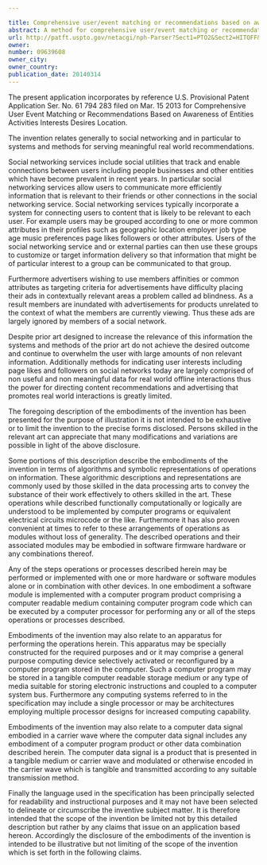 ```yaml
---

title: Comprehensive user/event matching or recommendations based on awareness of entities, activities, interests, desires, location
abstract: A method for comprehensive user/event matching or recommendations is described. The method includes a network environment which receives one or more pieces of user data, event data, or social data from users or third party data sources, determining the relevance of the data for users, and displaying the identified data to user in the form of recommendations.
url: http://patft.uspto.gov/netacgi/nph-Parser?Sect1=PTO2&Sect2=HITOFF&p=1&u=%2Fnetahtml%2FPTO%2Fsearch-adv.htm&r=1&f=G&l=50&d=PALL&S1=09639608&OS=09639608&RS=09639608
owner: 
number: 09639608
owner_city: 
owner_country: 
publication_date: 20140314
---
```

The present application incorporates by reference U.S. Provisional Patent Application Ser. No. 61 794 283 filed on Mar. 15 2013 for Comprehensive User Event Matching or Recommendations Based on Awareness of Entities Activities Interests Desires Location. 

The invention relates generally to social networking and in particular to systems and methods for serving meaningful real world recommendations.

Social networking services include social utilities that track and enable connections between users including people businesses and other entities which have become prevalent in recent years. In particular social networking services allow users to communicate more efficiently information that is relevant to their friends or other connections in the social networking service. Social networking services typically incorporate a system for connecting users to content that is likely to be relevant to each user. For example users may be grouped according to one or more common attributes in their profiles such as geographic location employer job type age music preferences page likes followers or other attributes. Users of the social networking service and or external parties can then use these groups to customize or target information delivery so that information that might be of particular interest to a group can be communicated to that group.

Furthermore advertisers wishing to use members affinities or common attributes as targeting criteria for advertisements have difficulty placing their ads in contextually relevant areas a problem called ad blindness. As a result members are inundated with advertisements for products unrelated to the context of what the members are currently viewing. Thus these ads are largely ignored by members of a social network.

Despite prior art designed to increase the relevance of this information the systems and methods of the prior art do not achieve the desired outcome and continue to overwhelm the user with large amounts of non relevant information. Additionally methods for indicating user interests including page likes and followers on social networks today are largely comprised of non useful and non meaningful data for real world offline interactions thus the power for directing content recommendations and advertising that promotes real world interactions is greatly limited.

The foregoing description of the embodiments of the invention has been presented for the purpose of illustration it is not intended to be exhaustive or to limit the invention to the precise forms disclosed. Persons skilled in the relevant art can appreciate that many modifications and variations are possible in light of the above disclosure.

Some portions of this description describe the embodiments of the invention in terms of algorithms and symbolic representations of operations on information. These algorithmic descriptions and representations are commonly used by those skilled in the data processing arts to convey the substance of their work effectively to others skilled in the art. These operations while described functionally computationally or logically are understood to be implemented by computer programs or equivalent electrical circuits microcode or the like. Furthermore it has also proven convenient at times to refer to these arrangements of operations as modules without loss of generality. The described operations and their associated modules may be embodied in software firmware hardware or any combinations thereof.

Any of the steps operations or processes described herein may be performed or implemented with one or more hardware or software modules alone or in combination with other devices. In one embodiment a software module is implemented with a computer program product comprising a computer readable medium containing computer program code which can be executed by a computer processor for performing any or all of the steps operations or processes described.

Embodiments of the invention may also relate to an apparatus for performing the operations herein. This apparatus may be specially constructed for the required purposes and or it may comprise a general purpose computing device selectively activated or reconfigured by a computer program stored in the computer. Such a computer program may be stored in a tangible computer readable storage medium or any type of media suitable for storing electronic instructions and coupled to a computer system bus. Furthermore any computing systems referred to in the specification may include a single processor or may be architectures employing multiple processor designs for increased computing capability.

Embodiments of the invention may also relate to a computer data signal embodied in a carrier wave where the computer data signal includes any embodiment of a computer program product or other data combination described herein. The computer data signal is a product that is presented in a tangible medium or carrier wave and modulated or otherwise encoded in the carrier wave which is tangible and transmitted according to any suitable transmission method.

Finally the language used in the specification has been principally selected for readability and instructional purposes and it may not have been selected to delineate or circumscribe the inventive subject matter. It is therefore intended that the scope of the invention be limited not by this detailed description but rather by any claims that issue on an application based hereon. Accordingly the disclosure of the embodiments of the invention is intended to be illustrative but not limiting of the scope of the invention which is set forth in the following claims.

